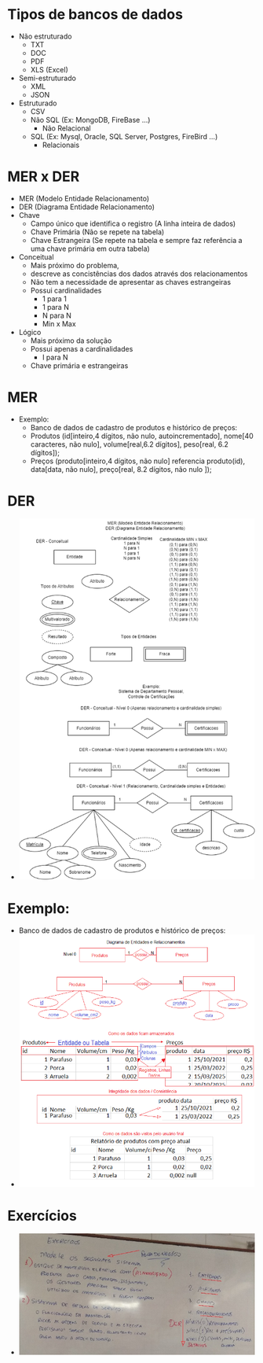 # Tipos de bancos de dados
- Não estruturado
  - TXT
  - DOC
  - PDF
  - XLS (Excel)
- Semi-estruturado
  - XML
  - JSON
- Estruturado
  - CSV
  - Não SQL (Ex: MongoDB, FireBase ...)
    - Não Relacional
  - SQL (Ex: Mysql, Oracle, SQL Server, Postgres, FireBird ...)
    - Relacionais

# MER x DER
- MER (Modelo Entidade Relacionamento)
- DER (Diagrama Entidade Relacionamento)
- Chave
	- Campo único que identifica o registro (A linha inteira de dados)
	- Chave Primária (Não se repete na tabela)
	- Chave Estrangeira (Se repete na tabela e sempre faz referência a uma chave primária em outra tabela)
- Conceitual
	- Mais próximo do problema,
	- descreve as concistências dos dados através dos relacionamentos
	- Não tem a necessidade de apresentar as chaves estrangeiras
	- Possui cardinalidades
		- 1 para 1
		- 1 para N
		- N para N
		- Min x Max
- Lógico
	- Mais próximo da solução
	- Possui apenas a cardinalidades
		- I para N
	- Chave primária e estrangeiras
# MER
- Exemplo:
	- Banco de dados de cadastro de produtos e histórico de preços:
	- Produtos (id[inteiro,4 dígitos, não nulo, autoincrementado], nome[40 caracteres, não nulo], volume[real,6.2 dígitos], peso[real, 6.2 dígitos]);
	- Preços (produto[inteiro,4 dígitos, não nulo] referencia produto(id), data[data, não nulo], preço[real, 8.2 dígitos, não nulo	]);
# DER
- <img src="mer_der.png">

# Exemplo:
- Banco de dados de cadastro de produtos e histórico de preços:
- <img src="exemplo_1_n.png">

# Exercícios
- <img src="exercicios.jpg">